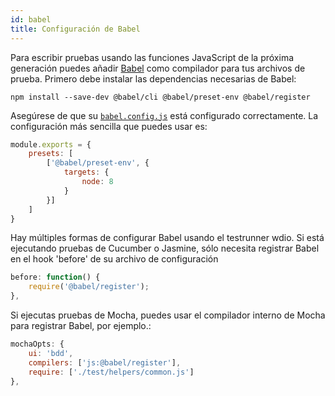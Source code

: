 ```yaml
---
id: babel
title: Configuración de Babel
---
```


Para escribir pruebas usando las funciones JavaScript de la próxima generación puedes añadir [Babel](https://babeljs.io/) como compilador para tus archivos de prueba. Primero debe instalar las dependencias necesarias de Babel:

    npm install --save-dev @babel/cli @babel/preset-env @babel/register
    

Asegúrese de que su [`babel.config.js`](https://babeljs.io/docs/en/config-files) está configurado correctamente. La configuración más sencilla que puedes usar es:

```js
module.exports = {
    presets: [
        ['@babel/preset-env', {
            targets: {
                node: 8
            }
        }]
    ]
}
```

Hay múltiples formas de configurar Babel usando el testrunner wdio. Si está ejecutando pruebas de Cucumber o Jasmine, sólo necesita registrar Babel en el hook 'before' de su archivo de configuración

```js
before: function() {
    require('@babel/register');
},
```

Si ejecutas pruebas de Mocha, puedes usar el compilador interno de Mocha para registrar Babel, por ejemplo.:

```js
mochaOpts: {
    ui: 'bdd',
    compilers: ['js:@babel/register'],
    require: ['./test/helpers/common.js']
},
```